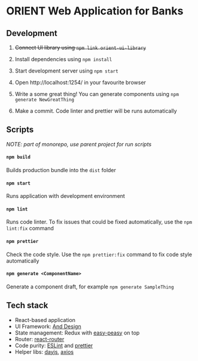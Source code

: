 # ORIENT Web Application for Banks

## Development

1. ~~Connect UI library using `npm link orient-ui-library`~~

1. Install dependencies using `npm install`

1. Start development server using `npm start`

1. Open http://localhost:1254/ in your favourite browser

1. Write a some great thing! You can generate components using `npm generate NewGreatThing`

1. Make a commit. Code linter and prettier will be runs automatically

## Scripts

*NOTE: part of monorepo, use parent project for run scripts*


#### `npm build`

Builds production bundle into the `dist` folder

#### `npm start`

Runs application with development environment

#### `npm lint`

Runs code linter. To fix issues that could be fixed automatically, use the `npm lint:fix` command

#### `npm prettier`

Check the code style. Use the `npm prettier:fix` command to fix code style automatically

#### `npm generate <ComponentName>`

Generate a component draft, for example `npm generate SampleThing`

## Tech stack

- React-based application
- UI Framework: [And Design](https://ant.design)
- State management: Redux with [easy-peasy](https://github.com/ctrlplusb/easy-peasy) on top
- Router: [react-router](https://github.com/remix-run/react-router)
- Code purity: [ESLint](https://eslint.org/) and [prettier](https://prettier.io/)
- Helper libs: [dayjs](https://day.js.org/), [axios](https://github.com/axios/axios)
